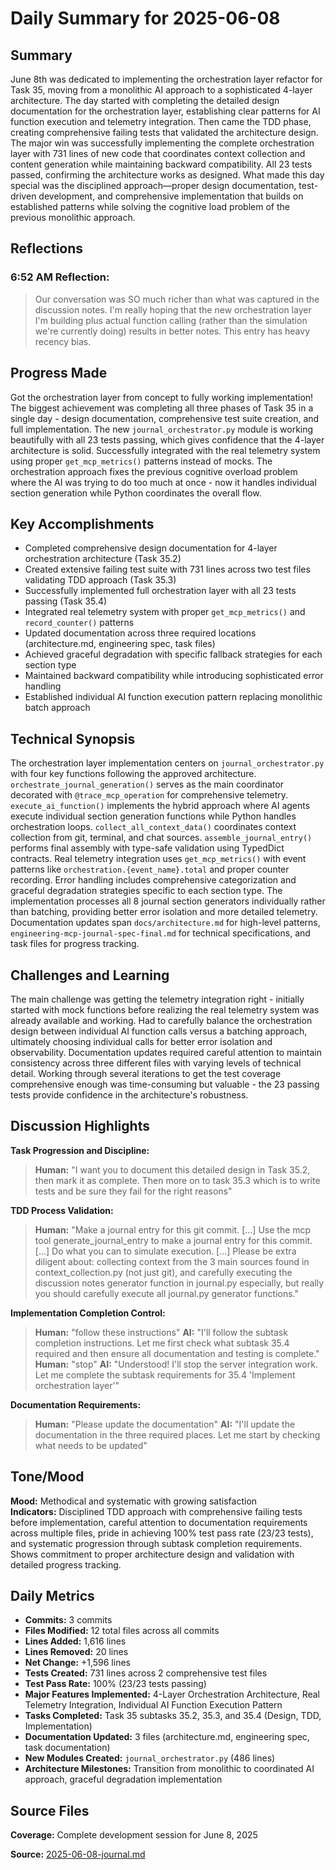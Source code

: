 # Daily Summary for 2025-06-08

## Summary

June 8th was dedicated to implementing the orchestration layer refactor for Task 35, moving from a monolithic AI approach to a sophisticated 4-layer architecture. The day started with completing the detailed design documentation for the orchestration layer, establishing clear patterns for AI function execution and telemetry integration. Then came the TDD phase, creating comprehensive failing tests that validated the architecture design. The major win was successfully implementing the complete orchestration layer with 731 lines of new code that coordinates context collection and content generation while maintaining backward compatibility. All 23 tests passed, confirming the architecture works as designed. What made this day special was the disciplined approach—proper design documentation, test-driven development, and comprehensive implementation that builds on established patterns while solving the cognitive load problem of the previous monolithic approach.

## Reflections

### 6:52 AM Reflection:
> Our conversation was SO much richer than what was captured in the discussion notes. I'm really hoping that the new orchestration layer I'm building plus actual function calling (rather than the simulation we're currently doing) results in better notes. This entry has heavy recency bias.

## Progress Made

Got the orchestration layer from concept to fully working implementation! The biggest achievement was completing all three phases of Task 35 in a single day - design documentation, comprehensive test suite creation, and full implementation. The new `journal_orchestrator.py` module is working beautifully with all 23 tests passing, which gives confidence that the 4-layer architecture is solid. Successfully integrated with the real telemetry system using proper `get_mcp_metrics()` patterns instead of mocks. The orchestration approach fixes the previous cognitive overload problem where the AI was trying to do too much at once - now it handles individual section generation while Python coordinates the overall flow.

## Key Accomplishments

- Completed comprehensive design documentation for 4-layer orchestration architecture (Task 35.2)
- Created extensive failing test suite with 731 lines across two test files validating TDD approach (Task 35.3)
- Successfully implemented full orchestration layer with all 23 tests passing (Task 35.4)
- Integrated real telemetry system with proper `get_mcp_metrics()` and `record_counter()` patterns
- Updated documentation across three required locations (architecture.md, engineering spec, task files)
- Achieved graceful degradation with specific fallback strategies for each section type
- Maintained backward compatibility while introducing sophisticated error handling
- Established individual AI function execution pattern replacing monolithic batch approach

## Technical Synopsis

The orchestration layer implementation centers on `journal_orchestrator.py` with four key functions following the approved architecture. `orchestrate_journal_generation()` serves as the main coordinator decorated with `@trace_mcp_operation` for comprehensive telemetry. `execute_ai_function()` implements the hybrid approach where AI agents execute individual section generation functions while Python handles orchestration loops. `collect_all_context_data()` coordinates context collection from git, terminal, and chat sources. `assemble_journal_entry()` performs final assembly with type-safe validation using TypedDict contracts. Real telemetry integration uses `get_mcp_metrics()` with event patterns like `orchestration.{event_name}.total` and proper counter recording. Error handling includes comprehensive categorization and graceful degradation strategies specific to each section type. The implementation processes all 8 journal section generators individually rather than batching, providing better error isolation and more detailed telemetry. Documentation updates span `docs/architecture.md` for high-level patterns, `engineering-mcp-journal-spec-final.md` for technical specifications, and task files for progress tracking.

## Challenges and Learning

The main challenge was getting the telemetry integration right - initially started with mock functions before realizing the real telemetry system was already available and working. Had to carefully balance the orchestration design between individual AI function calls versus a batching approach, ultimately choosing individual calls for better error isolation and observability. Documentation updates required careful attention to maintain consistency across three different files with varying levels of technical detail. Working through several iterations to get the test coverage comprehensive enough was time-consuming but valuable - the 23 passing tests provide confidence in the architecture's robustness.

## Discussion Highlights

**Task Progression and Discipline:**
> **Human:** "I want you to document this detailed design in Task 35.2, then mark it as complete. Then more on to task 35.3 which is to write tests and be sure they fail for the right reasons"

**TDD Process Validation:**
> **Human:** "Make a journal entry for this git commit. [...] Use the mcp tool generate_journal_entry to make a journal entry for this commit. [...] Do what you can to simulate execution. [...] Please be extra diligent about: collecting context from the 3 main sources found in context_collection.py (not just git), and carefully executing the discussion notes generator function in journal.py especially, but really you should carefully execute all journal.py generator functions."

**Implementation Completion Control:**
> **Human:** "follow these instructions"
> **AI:** "I'll follow the subtask completion instructions. Let me first check what subtask 35.4 required and then ensure all documentation and testing is complete."
> **Human:** "stop"
> **AI:** "Understood! I'll stop the server integration work. Let me complete the subtask requirements for 35.4 'Implement orchestration layer'"

**Documentation Requirements:**
> **Human:** "Please update the documentation"
> **AI:** "I'll update the documentation in the three required places. Let me start by checking what needs to be updated"

## Tone/Mood

**Mood:** Methodical and systematic with growing satisfaction  
**Indicators:** Disciplined TDD approach with comprehensive failing tests before implementation, careful attention to documentation requirements across multiple files, pride in achieving 100% test pass rate (23/23 tests), and systematic progression through subtask completion requirements. Shows commitment to proper architecture design and validation with detailed progress tracking.

## Daily Metrics

- **Commits:** 3 commits
- **Files Modified:** 12 total files across all commits  
- **Lines Added:** 1,616 lines
- **Lines Removed:** 20 lines
- **Net Change:** +1,596 lines
- **Tests Created:** 731 lines across 2 comprehensive test files
- **Test Pass Rate:** 100% (23/23 tests passing)
- **Major Features Implemented:** 4-Layer Orchestration Architecture, Real Telemetry Integration, Individual AI Function Execution Pattern
- **Tasks Completed:** Task 35 subtasks 35.2, 35.3, and 35.4 (Design, TDD, Implementation)
- **Documentation Updated:** 3 files (architecture.md, engineering spec, task documentation)
- **New Modules Created:** `journal_orchestrator.py` (486 lines)
- **Architecture Milestones:** Transition from monolithic to coordinated AI approach, graceful degradation implementation

## Source Files

**Coverage:** Complete development session for June 8, 2025

**Source:** [2025-06-08-journal.md](sandbox-journal/daily/2025-06-08-journal.md) 